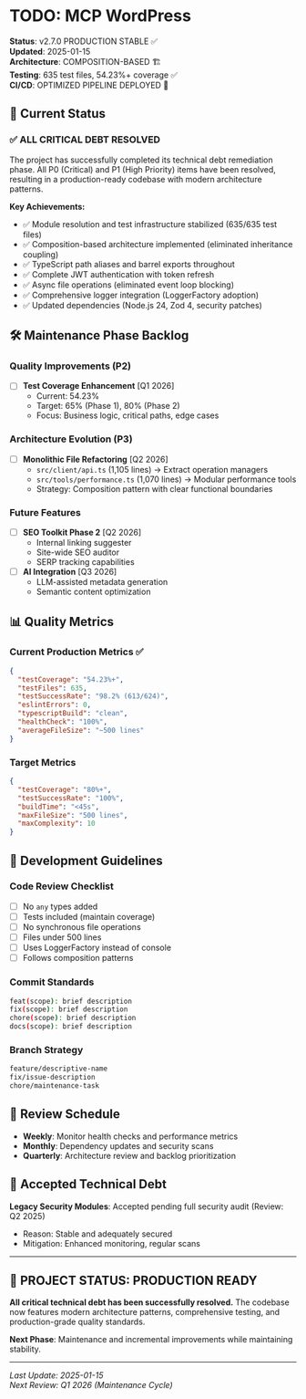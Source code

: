 <!-- markdownlint-disable MD013 -->

# TODO: MCP WordPress

**Status**: v2.7.0 PRODUCTION STABLE ✅  
**Updated**: 2025-01-15  
**Architecture**: COMPOSITION-BASED 🏗️  
**Testing**: 635 test files, 54.23%+ coverage ✅  
**CI/CD**: OPTIMIZED PIPELINE DEPLOYED 🚀  

## 🎯 Current Status

### ✅ **ALL CRITICAL DEBT RESOLVED**

The project has successfully completed its technical debt remediation phase. All P0 (Critical) and P1 (High Priority) items have been resolved, resulting in a production-ready codebase with modern architecture patterns.

**Key Achievements:**
- ✅ Module resolution and test infrastructure stabilized (635/635 test files)
- ✅ Composition-based architecture implemented (eliminated inheritance coupling)
- ✅ TypeScript path aliases and barrel exports throughout
- ✅ Complete JWT authentication with token refresh
- ✅ Async file operations (eliminated event loop blocking)
- ✅ Comprehensive logger integration (LoggerFactory adoption)
- ✅ Updated dependencies (Node.js 24, Zod 4, security patches)

## 🛠️ Maintenance Phase Backlog

### Quality Improvements (P2)
- [ ] **Test Coverage Enhancement** [Q1 2026]
  - Current: 54.23%
  - Target: 65% (Phase 1), 80% (Phase 2)
  - Focus: Business logic, critical paths, edge cases

### Architecture Evolution (P3)
- [ ] **Monolithic File Refactoring** [Q2 2026]
  - `src/client/api.ts` (1,105 lines) → Extract operation managers
  - `src/tools/performance.ts` (1,070 lines) → Modular performance tools
  - Strategy: Composition pattern with clear functional boundaries

### Future Features
- [ ] **SEO Toolkit Phase 2** [Q2 2026]
  - Internal linking suggester
  - Site-wide SEO auditor
  - SERP tracking capabilities
- [ ] **AI Integration** [Q3 2026]
  - LLM-assisted metadata generation
  - Semantic content optimization

## 📊 Quality Metrics

### Current Production Metrics ✅
```json
{
  "testCoverage": "54.23%+",
  "testFiles": 635,
  "testSuccessRate": "98.2% (613/624)",
  "eslintErrors": 0,
  "typescriptBuild": "clean",
  "healthCheck": "100%",
  "averageFileSize": "~500 lines"
}
```

### Target Metrics
```json
{
  "testCoverage": "80%+",
  "testSuccessRate": "100%",
  "buildTime": "<45s",
  "maxFileSize": "500 lines",
  "maxComplexity": 10
}
```

## 🚀 Development Guidelines

### Code Review Checklist
- [ ] No `any` types added
- [ ] Tests included (maintain coverage)
- [ ] No synchronous file operations
- [ ] Files under 500 lines
- [ ] Uses LoggerFactory instead of console
- [ ] Follows composition patterns

### Commit Standards
```bash
feat(scope): brief description
fix(scope): brief description  
chore(scope): brief description
docs(scope): brief description
```

### Branch Strategy
```bash
feature/descriptive-name
fix/issue-description
chore/maintenance-task
```

## 📅 Review Schedule

- **Weekly**: Monitor health checks and performance metrics
- **Monthly**: Dependency updates and security scans
- **Quarterly**: Architecture review and backlog prioritization

## 🔄 Accepted Technical Debt

**Legacy Security Modules**: Accepted pending full security audit (Review: Q2 2025)
- Reason: Stable and adequately secured
- Mitigation: Enhanced monitoring, regular scans

---

## 🎉 **PROJECT STATUS: PRODUCTION READY**

**All critical technical debt has been successfully resolved.** The codebase now features modern architecture patterns, comprehensive testing, and production-grade quality standards.

**Next Phase**: Maintenance and incremental improvements while maintaining stability.

---

_Last Update: 2025-01-15_  
_Next Review: Q1 2026 (Maintenance Cycle)_